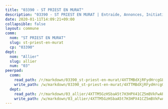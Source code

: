 ```yaml
---
title: "03390 - ST PRIEST EN MURAT"
description: "03390 - ST PRIEST EN MURAT | Entraide, Annonces, Initiatives"
date: 2020-01-11T14:09:21+09:00
collapsible: false
layout: commune
comm:
  nom: "ST PRIEST EN MURAT"
  slug: st-priest-en-murat
  cp: "03390"
dept:
  nom: "Allier"
  slug: allier
  num: "03"
peerpad:
  comm:
    read_path: /r/markdown/03390_st-priest-en-murat/4XTTMBdXjRFydHrcgGL47b4so45ovvAVGiT8fLQEeyje8Pazv
    write_path: /w/markdown/03390_st-priest-en-murat/4XTTMBdXjRFydHrcgGL47b4so45ovvAVGiT8fLQEeyje8Pazv-K3TgTcdCRe9YAfFGAcySbBSahodWMViRHt9cDKMEWXnev5nkhbYUd5FALykpCNTGjz2VntjRyymSyTBZyPkkWrUoFBnFdUdB4vDMK1BWjx3H4JeJEvHQQmuzCRUUEpWVHG14CyfY
  dept:
    read_path: /r/markdown/03_allier/4XTTM5GzHSbaA5t7H3HPX41CZ5mBVkFwAP4hDd5RoBY2JsEAy
    write_path: /w/markdown/03_allier/4XTTM5GzHSbaA5t7H3HPX41CZ5mBVkFwAP4hDd5RoBY2JsEAy-K3TgTfK63S9nh1XDKRdQM5CC7MJ5PWSrKVUCPKbSrFQ3cakeCH8tQGdUR9DTAz4uGC38FSNg947MKdwTpPPt11GSCbnkNPZdBTNtwdL7kw34FMS1ADZJRkGgd1Xx6qPUaEUtuBP3
---
```


